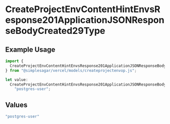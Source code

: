 # CreateProjectEnvContentHintEnvsResponse201ApplicationJSONResponseBodyCreated29Type

## Example Usage

```typescript
import {
  CreateProjectEnvContentHintEnvsResponse201ApplicationJSONResponseBodyCreated29Type,
} from "@simplesagar/vercel/models/createprojectenvop.js";

let value:
  CreateProjectEnvContentHintEnvsResponse201ApplicationJSONResponseBodyCreated29Type =
    "postgres-user";
```

## Values

```typescript
"postgres-user"
```